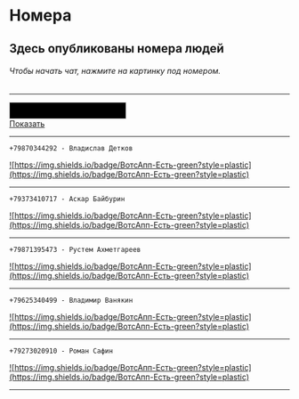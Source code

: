 # Номера
## Здесь опубликованы номера людей
###### Чтобы начать чат, нажмите на картинку под номером.

___

<textarea id="typing-text" readonly></textarea>
<style>
 #typing-text {
     color: #FFFFFF;
     border: solid 1px #A8A8A8;
     font-weight: bold;
     text-align: left;
     font-family: Arial, Helvetica, sans-serif;
     overflow: auto;
     background-color: #000000;
     font-size: 15px;
     padding: 5px;
     height: 30px;
     max-width: 100%;
     outline: none;
     resize: none;
     box-sizing: border-box;
}
</style>
<script>
(function () {
   var CharacterPos = 0;
   var MsgBuffer = "";
   var TypeDelay = 100; 
   var NxtMsgDelay = 1000;
   var MsgIndex = 0;
   var delay;
   var MsgArray = ["Привет","Это я","А это мой сайт","Не для слабонервных","И не для владельцев этих номеров"];

   function StartTyping() {
      var id = document.getElementById("typing-text");
      if (CharacterPos != MsgArray[MsgIndex].length) {
         MsgBuffer  = MsgBuffer + MsgArray[MsgIndex].charAt(CharacterPos);
         id.value = MsgBuffer+"_";
         delay = TypeDelay;
         id.scrollTop = id.scrollHeight; 
      } else {
         delay = NxtMsgDelay;
         MsgBuffer   = "";
         CharacterPos = -1;
         if (MsgIndex!=MsgArray.length-1){
           MsgIndex++;
         }else {
           MsgIndex = 0;
         }
       }
       CharacterPos++;
       setTimeout(StartTyping,delay);
   }
StartTyping();
})();
</script>
<br />
<a href="#" id="show_hide_tlink" onclick="ShowHide();return false;">Показать</a>

<div id="show_hide_content" style="display: none;">
    Эти люди чем-то мне навредили, и теперь расплачиваются за это)
</div>
<style>
 #show_hide_content {
    margin-top: 10px;
    max-width: 100%;
    height: 200px;
    border: solid 1px #000000;
    padding: 5px;
    background-color: #000000;
    overflow: auto;
 }
</style>
<script>
 function ShowHide(){
    var shContent = document.getElementById("show_hide_content");
    var linkName = document.getElementById('show_hide_tlink');
   if(linkName.innerText == 'Показать'){
       linkName.innerText ='Скрыть';
       shContent.style.display = 'block';
     }else{
       linkName.innerText = 'Показать';
       shContent.style.display = 'none';
   }
 }
</script>

___

```
+79870344292 - Владислав Детков
```


<a href="https://api.whatsapp.com/send?phone=79870344292" align="center">![https://img.shields.io/badge/ВотсАпп-Есть-green?style=plastic](https://img.shields.io/badge/ВотсАпп-Есть-green?style=plastic)</a>

___

```
+79373410717 - Аскар Байбурин
```


<a href="https://api.whatsapp.com/send?phone=79373410717" align="center">![https://img.shields.io/badge/ВотсАпп-Есть-green?style=plastic](https://img.shields.io/badge/ВотсАпп-Есть-green?style=plastic)</a>

___

```
+79871395473 - Рустем Ахметгареев
```


<a href="https://api.whatsapp.com/send?phone=79871395473" align="center">![https://img.shields.io/badge/ВотсАпп-Есть-green?style=plastic](https://img.shields.io/badge/ВотсАпп-Есть-green?style=plastic)</a>

___

```
+79625340499 - Владимир Ванякин
```


<a href="https://api.whatsapp.com/send?phone=79625340499" align="center">![https://img.shields.io/badge/ВотсАпп-Есть-green?style=plastic](https://img.shields.io/badge/ВотсАпп-Есть-green?style=plastic)</a>

___

```
+79273020910 - Роман Сафин
```


<a href="https://api.whatsapp.com/send?phone=79273020910" align="center">![https://img.shields.io/badge/ВотсАпп-Есть-green?style=plastic](https://img.shields.io/badge/ВотсАпп-Есть-green?style=plastic)</a>

___

<div class="copyright" align="center">
  <script>
    document.write('&copy;' );
    document.write(' 2019 - ');
    document.write(new Date().getFullYear());
    document.write(' https://site290.github.io/numbers/ - All Rights Reserved.');
  </script>
</div>